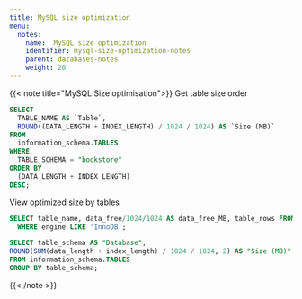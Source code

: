 ```yaml
---
title: MySQL size optimization
menu:
  notes:
    name:  MySQL size optimization
    identifier: mysql-size-optimization-notes
    parent: databases-notes
    weight: 20
---
```


{{< note title="MySQL Size optimisation">}}
Get table size order

```sql
SELECT
  TABLE_NAME AS `Table`,
  ROUND((DATA_LENGTH + INDEX_LENGTH) / 1024 / 1024) AS `Size (MB)`
FROM
  information_schema.TABLES
WHERE
  TABLE_SCHEMA = "bookstore"
ORDER BY
  (DATA_LENGTH + INDEX_LENGTH)
DESC;
```

View optimized size by tables
```sql
SELECT table_name, data_free/1024/1024 AS data_free_MB, table_rows FROM information_schema.tables
  WHERE engine LIKE 'InnoDB';

SELECT table_schema AS "Database",
ROUND(SUM(data_length + index_length) / 1024 / 1024, 2) AS "Size (MB)"
FROM information_schema.TABLES
GROUP BY table_schema;
```
{{< /note >}}